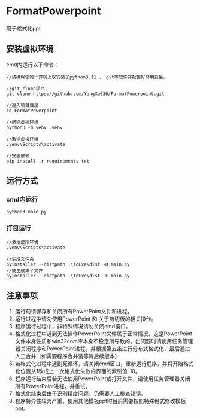 # FormatPowerpoint

用于格式化ppt

## 安装虚拟环境

cmd内运行以下命令：

```none
//请确保您的计算机上以安装了python3.11 、 git等软件并配置好环境变量。

//git clone项目
git clone https://github.com/YangXu636/FormatPowerpoint.git

//进入项目目录
cd FormatPowerpoint

//搭建虚拟环境
python3 -m venv .venv

//激活虚拟环境
.venv\Scripts\activate

//安装依赖
pip install -r requirements.txt
```

## 运行方式

### cmd内运行

```none
python3 main.py
```

### 打包运行

```none
//激活虚拟环境
.venv\Scripts\activate

//生成文件夹
pyinstaller --distpath .\toExe\dist -D main.py
//或生成单个文件
pyinstaller --distpath .\toExe\dist -F main.py
```

## 注意事项

1. 运行前请保存和关闭所有PowerPoint文件和进程。
2. 运行过程中请勿使用PowerPoint 和 关于剪切板的相关操作。
3. 程序运行过程中，非特殊情况请勿关闭cmd窗口。
4. 格式化过程中遇到无法操作PowerPoint文件属于正常情况，这是PowerPoint文件本身性质和win32com库本身不稳定所导致的。出问题时请使用任务管理器关闭程序和PowerPoint进程，并根据第五条进行分布式格式化，最后通过人工合并（如需要程序合并请等待后续版本）
5. 若格式化过程中遇到死循环，请关闭cmd窗口，重新运行程序，并将开始格式化位置从1改成上一次格式化失败的界面的索引值-10。
6. 程序运行结束后若无法使用PowerPoint或打开文件，请使用任务管理器关闭所有PowerPoint进程，并重试。
7. 格式化结束后由于识别精度问题，仍需要人工排查错误。
8. 程序特异性较为严重，使用其他模板ppt时目前需要按照特殊格式修改模板ppt。
